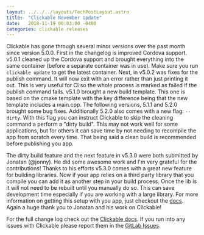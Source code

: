 ```yaml
---
layout: ../../../layouts/TechPostLayout.astro
title:  "Clickable November Update"
date:   2018-11-19 00:03:00 -0400
categories: clickable releases
---
```


Clickable has gone through several minor versions over the past month since
version 5.0.0. First in the changelog is improved Cordova support. v5.0.1 cleaned
up the Cordova support and brought everything into the same container (before a
separate container was in use). Make sure you run `clickable update` to get the
latest container. Next, in v5.0.2 was fixes for the publish command. It will now
exit with an error rather than just printing it out. This is very useful for CI
so the whole process is marked as failed if the publish command fails. v5.1.0
brought a new build template. This one is based on the cmake template with the
key difference being that the new template includes a main.cpp. The following
versions, 5.1.1 and 5.2.0 brought some bug fixes. Additionally 5.2.0 also comes
with a new flag: `--dirty`. With this flag you can instruct Clickable to skip the
cleaning command a perform a "dirty build". This may not work well for some
applications, but for others it can save time by not needing to recompile the
app from scratch every time. That being said a clean build is recommended before
publishing you app.

The dirty build feature and the next feature in v5.3.0 were both submitted by
Jonatan (@jonny). He did some awesome work and I'm very grateful for the contributions!
Thanks to his efforts v5.3.0 comes with a great new feature for building libraries.
Now if your app relies on a third party library that you compile you can add it
as another step in your build process. Once the lib is it will not need to be
rebuilt until you manually do so. This can save development time especially if
you are working with a large library. For more information on getting this setup
with you app, just checkout the [docs](http://clickable-ut.dev/en/latest/clickable-json.html#clickable-json-libraries).
Again a huge thank you to Jonatan and his work on Clickable!

For the full change log check out the
[Clickable docs](http://clickable-ut.dev/en/latest/changelog.html).
If you run into any issues with Clickable please report them in the
[GitLab Issues](https://gitlab.com/clickable/clickable/issues).
